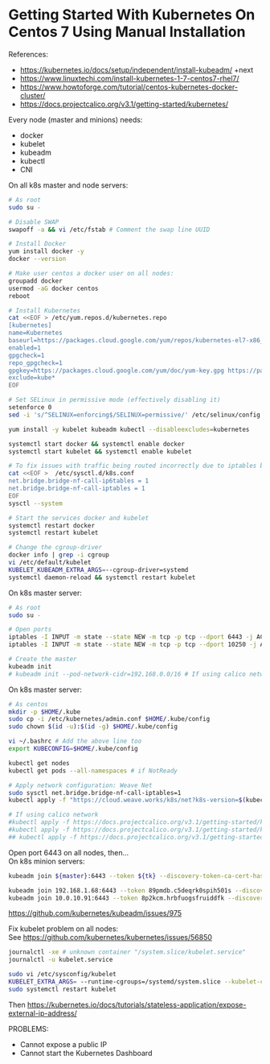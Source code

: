 # Getting Started With Kubernetes On Centos 7 Using Manual Installation

References:
- https://kubernetes.io/docs/setup/independent/install-kubeadm/ +next
- https://www.linuxtechi.com/install-kubernetes-1-7-centos7-rhel7/
- https://www.howtoforge.com/tutorial/centos-kubernetes-docker-cluster/
- https://docs.projectcalico.org/v3.1/getting-started/kubernetes/

Every node (master and minions) needs:
- docker
- kubelet
- kubeadm
- kubectl
- CNI

On all k8s master and node servers:
```bash
# As root
sudo su -

# Disable SWAP
swapoff -a && vi /etc/fstab # Comment the swap line UUID

# Install Docker
yum install docker -y
docker --version

# Make user centos a docker user on all nodes:
groupadd docker
usermod -aG docker centos
reboot

# Install Kubernetes
cat <<EOF > /etc/yum.repos.d/kubernetes.repo
[kubernetes]
name=Kubernetes
baseurl=https://packages.cloud.google.com/yum/repos/kubernetes-el7-x86_64
enabled=1
gpgcheck=1
repo_gpgcheck=1
gpgkey=https://packages.cloud.google.com/yum/doc/yum-key.gpg https://packages.cloud.google.com/yum/doc/rpm-package-key.gpg
exclude=kube*
EOF

# Set SELinux in permissive mode (effectively disabling it)
setenforce 0
sed -i 's/^SELINUX=enforcing$/SELINUX=permissive/' /etc/selinux/config

yum install -y kubelet kubeadm kubectl --disableexcludes=kubernetes

systemctl start docker && systemctl enable docker
systemctl start kubelet && systemctl enable kubelet

# To fix issues with traffic being routed incorrectly due to iptables being bypassed
cat <<EOF >  /etc/sysctl.d/k8s.conf
net.bridge.bridge-nf-call-ip6tables = 1
net.bridge.bridge-nf-call-iptables = 1
EOF
sysctl --system

# Start the services docker and kubelet
systemctl restart docker
systemctl restart kubelet

# Change the cgroup-driver
docker info | grep -i cgroup
vi /etc/default/kubelet
KUBELET_KUBEADM_EXTRA_ARGS=--cgroup-driver=systemd
systemctl daemon-reload && systemctl restart kubelet
```

On k8s master server:
```bash
# As root
sudo su -

# Open ports
iptables -I INPUT -m state --state NEW -m tcp -p tcp --dport 6443 -j ACCEPT
iptables -I INPUT -m state --state NEW -m tcp -p tcp --dport 10250 -j ACCEPT

# Create the master
kubeadm init
# kubeadm init --pod-network-cidr=192.168.0.0/16 # If using calico network
```

On k8s master server:
```bash
# As centos
mkdir -p $HOME/.kube
sudo cp -i /etc/kubernetes/admin.conf $HOME/.kube/config
sudo chown $(id -u):$(id -g) $HOME/.kube/config

vi ~/.bashrc # Add the above line too
export KUBECONFIG=$HOME/.kube/config

kubectl get nodes
kubectl get pods --all-namespaces # if NotReady

# Apply network configuration: Weave Net
sudo sysctl net.bridge.bridge-nf-call-iptables=1
kubectl apply -f "https://cloud.weave.works/k8s/net?k8s-version=$(kubectl version | base64 | tr -d '\n')"

# If using calico network
#kubectl apply -f https://docs.projectcalico.org/v3.1/getting-started/kubernetes/installation/hosted/rbac-kdd.yaml
#kubectl apply -f https://docs.projectcalico.org/v3.1/getting-started/kubernetes/installation/hosted/kubernetes-datastore/calico-networking/1.7/calico.yaml
## kubectl apply -f https://docs.projectcalico.org/v3.1/getting-started/kubernetes/installation/hosted/kubeadm/1.7/calico.yaml
```

Open port 6443 on all nodes, then...<br/>
On k8s minion servers:
```bash
kubeadm join ${master}:6443 --token ${tk} --discovery-token-ca-cert-hash ${sha}
```

```bash
kubeadm join 192.168.1.68:6443 --token 89pmdb.c5deqrk0spih501s --discovery-token-ca-cert-hash sha256:389f35dcb5a94984654d76688cc6a81474f6391f452507507541d004ff4e1ac8
kubeadm join 10.0.10.91:6443 --token 8p2kcm.hrbfuogsfruiddfk --discovery-token-ca-cert-hash sha256:6693c51bf04fc25b6e2f4a149be9e9ffd1353c955e4a6a95bb80a2b18daf4b3b
```
https://github.com/kubernetes/kubeadm/issues/975

Fix kubelet problem on all nodes:<br/>
See https://github.com/kubernetes/kubernetes/issues/56850
```bash
journalctl -xe # unknown container "/system.slice/kubelet.service"
journalctl -u kubelet.service

sudo vi /etc/sysconfig/kubelet
KUBELET_EXTRA_ARGS= --runtime-cgroups=/systemd/system.slice --kubelet-cgroups=/systemd/system.slice
sudo systemctl restart kubelet
```

Then https://kubernetes.io/docs/tutorials/stateless-application/expose-external-ip-address/

PROBLEMS:
- Cannot expose a public IP
- Cannot start the Kubernetes Dashboard
